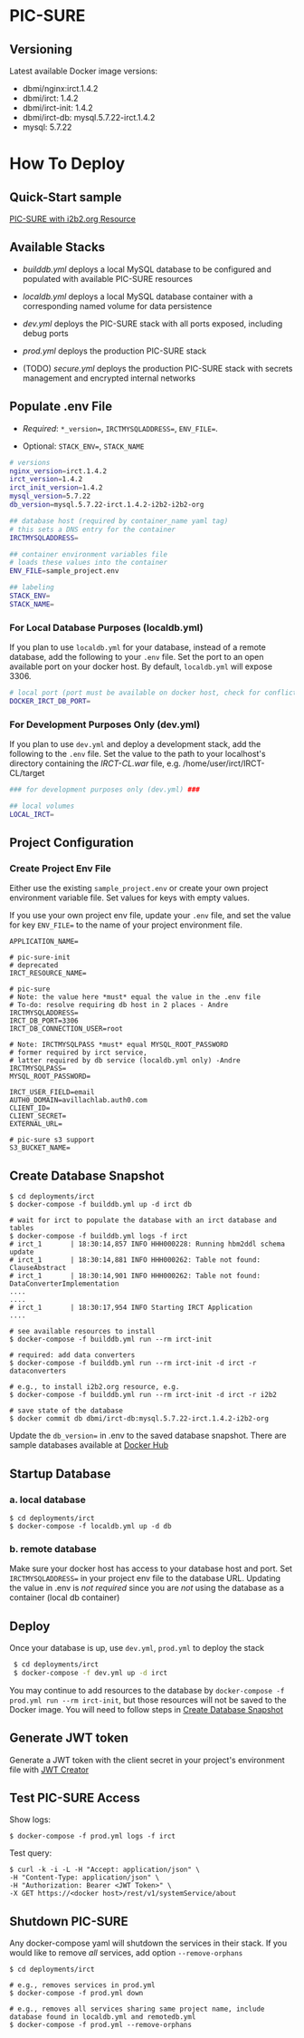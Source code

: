 # PIC-SURE

## Versioning

Latest available Docker image versions:

-   dbmi/nginx:irct.1.4.2
-   dbmi/irct: 1.4.2
-   dbmi/irct-init: 1.4.2
-   dbmi/irct-db: mysql.5.7.22-irct.1.4.2
-   mysql: 5.7.22

# How To Deploy

## Quick-Start sample

[PIC-SURE with i2b2.org Resource](quick-start/)

## Available Stacks

-   _builddb.yml_ deploys a local MySQL database to be configured and populated with available PIC-SURE resources

-   _localdb.yml_ deploys a local MySQL database container with a corresponding named volume for data persistence

-   _dev.yml_ deploys the PIC-SURE stack with all ports exposed, including debug ports

-   _prod.yml_ deploys the production PIC-SURE stack

-   (TODO) _secure.yml_ deploys the production PIC-SURE stack with secrets management and encrypted internal networks

## Populate .env File

-   _Required_: `*_version=`, `IRCTMYSQLADDRESS=`, `ENV_FILE=`.

-   Optional: `STACK_ENV=`, `STACK_NAME`

```bash
# versions
nginx_version=irct.1.4.2
irct_version=1.4.2
irct_init_version=1.4.2
mysql_version=5.7.22
db_version=mysql.5.7.22-irct.1.4.2-i2b2-i2b2-org

## database host (required by container_name yaml tag)
# this sets a DNS entry for the container
IRCTMYSQLADDRESS=

## container environment variables file
# loads these values into the container
ENV_FILE=sample_project.env

## labeling
STACK_ENV=
STACK_NAME=
```

### For Local Database Purposes (localdb.yml)

If you plan to use `localdb.yml` for your database, instead of a remote database, add the following to your `.env` file. Set the port to an open available port on your docker host. By default, `localdb.yml` will expose 3306.

```bash
# local port (port must be available on docker host, check for conflicts -Andre)
DOCKER_IRCT_DB_PORT=
```

### For Development Purposes Only (dev.yml)

If you plan to use `dev.yml` and deploy a development stack, add the following to the `.env` file. Set the value to the path to your localhost's directory containing the _IRCT-CL.war_ file, e.g. /home/user/irct/IRCT-CL/target

```bash
### for development purposes only (dev.yml) ###

## local volumes
LOCAL_IRCT=
```

## Project Configuration

### Create Project Env File

Either use the existing `sample_project.env` or create your own project environment variable file. Set values for keys with empty values.

If you use your own project env file, update your `.env` file, and set the value for key `ENV_FILE=` to the name of your project environment file.

    APPLICATION_NAME=

    # pic-sure-init
    # deprecated
    IRCT_RESOURCE_NAME=

    # pic-sure
    # Note: the value here *must* equal the value in the .env file
    # To-do: resolve requiring db host in 2 places - Andre
    IRCTMYSQLADDRESS=
    IRCT_DB_PORT=3306
    IRCT_DB_CONNECTION_USER=root

    # Note: IRCTMYSQLPASS *must* equal MYSQL_ROOT_PASSWORD
    # former required by irct service,
    # latter required by db service (localdb.yml only) -Andre
    IRCTMYSQLPASS=
    MYSQL_ROOT_PASSWORD=

    IRCT_USER_FIELD=email
    AUTH0_DOMAIN=avillachlab.auth0.com
    CLIENT_ID=
    CLIENT_SECRET=
    EXTERNAL_URL=

    # pic-sure s3 support
    S3_BUCKET_NAME=

## Create Database Snapshot

    $ cd deployments/irct
    $ docker-compose -f builddb.yml up -d irct db

    # wait for irct to populate the database with an irct database and tables
    $ docker-compose -f builddb.yml logs -f irct
    # irct_1       | 18:30:14,857 INFO HHH000228: Running hbm2ddl schema update
    # irct_1       | 18:30:14,881 INFO HHH000262: Table not found: ClauseAbstract
    # irct_1       | 18:30:14,901 INFO HHH000262: Table not found: DataConverterImplementation
    ....
    ....
    # irct_1       | 18:30:17,954 INFO Starting IRCT Application
    ....

    # see available resources to install
    $ docker-compose -f builddb.yml run --rm irct-init

    # required: add data converters
    $ docker-compose -f builddb.yml run --rm irct-init -d irct -r dataconverters

    # e.g., to install i2b2.org resource, e.g.
    $ docker-compose -f builddb.yml run --rm irct-init -d irct -r i2b2

    # save state of the database
    $ docker commit db dbmi/irct-db:mysql.5.7.22-irct.1.4.2-i2b2-org

Update the `db_version=` in .env to the saved database snapshot. There are sample databases available at [Docker Hub](https://hub.docker.com/r/dbmi/irct-db/)

## Startup Database

### a. local database

    $ cd deployments/irct
    $ docker-compose -f localdb.yml up -d db

### b. remote database

Make sure your docker host has access to your database host and port. Set `IRCTMYSQLADDRESS=` in your project env file to the database URL. Updating the value in .env is _not required_ since you are _not_ using the database as a container (local db container)

## Deploy

Once your database is up, use `dev.yml`, `prod.yml` to deploy the stack

```bash
 $ cd deployments/irct
 $ docker-compose -f dev.yml up -d irct
```

You may continue to add resources to the database by `docker-compose -f prod.yml run --rm irct-init`, but those resources will not be saved to the Docker image. You will need to follow steps in [Create Database Snapshot](#create-database-snapshot)

## Generate JWT token

Generate a JWT token with the client secret in your project's environment file with [JWT Creator](https://github.com/hms-dbmi/jwt-creator.git)

## Test PIC-SURE Access

Show logs:

`$ docker-compose -f prod.yml logs -f irct`

Test query:

    $ curl -k -i -L -H "Accept: application/json" \
    -H "Content-Type: application/json" \
    -H "Authorization: Bearer <JWT Token>" \
    -X GET https://<docker host>/rest/v1/systemService/about

## Shutdown PIC-SURE

Any docker-compose yaml will shutdown the services in their stack. If you would like to remove _all_ services, add option `--remove-orphans`

    $ cd deployments/irct

    # e.g., removes services in prod.yml
    $ docker-compose -f prod.yml down

    # e.g., removes all services sharing same project name, include database found in localdb.yml and remotedb.yml
    $ docker-compose -f prod.yml --remove-orphans
